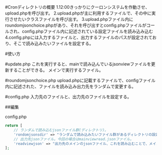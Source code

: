 #Cronディレクトリの概要
1.12:00きっかりにクーロンシステムを作動させ、upload.phpを呼び出す。
2.upload.phpが主に利用するファイルで、その中に実行させたいクラスファイルを呼び出す。
3.upload.phpファイル内にroundomjsonchoice.phpがあり、それを呼び出すとconfig.phpファイルがコールされ、config.phpファイル内に記述されている設定ファイルを読み込み込む
4.config.phpには入力するファイルと、出力するファイルのパスが設定されており、そこで読み込みたいファイルを設定する。

#使い方

#update.php
これを実行すると、mainで読み込んでいるjsonviewファイルを更新することができる。
メインで実行するファイル。

#roundomjsonchoice.php
upload.phpに記載するファイルで、configファイル内に記述された、ファイルを読み込み出力先をランダムで変更する。

#config.php
入力先のファイルと、出力先のファイルを設定する。

##編集

config.php

```php
return [
    // ランダムで読み込むjsonファイル群(ディレクトリ)。
    'rondomjsonsdir' => "ランダムで読み込みたいファイル群があるディレクトリの設定。",
    // 出力先jsonファイル。今回の場合はmainviewread.jsonファイル。
    'readviewjson' => "出力先のメインのjsonファイル、これを読み込むことで、メインに表示されるファイルが変わる。"
];
```
